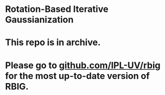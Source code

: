 # Rotation-Based Iterative Gaussianization

# This repo is in archive. 

# Please go to [github.com/IPL-UV/rbig](https://github.com/IPL-UV/rbig) for the most up-to-date version of RBIG.

